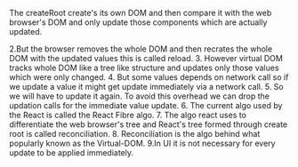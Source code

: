 The createRoot create's its own DOM and then compare it with the web browser's DOM and only update those components which are actually updated.

2.But the browser removes the whole DOM and then recrates the whole DOM with the updated values this is called reload. 
3. However virtual DOM tracks whole DOM like a tree like structure and updates only those values which were only changed.
4. But some values depends on network call so if we update a value it might get update immediately via a network call. 
5. So we will have to update it again. To avoid this overhead we can drop the updation calls for the immediate value update. 
6. The current algo used by the React is called the React Fibre algo. 
7. The algo react uses to differentiate the web browser's tree and React's tree formed through create root is called reconciliation. 8. Reconciliation is the algo behind what popularly known as the Virtual-DOM.
9.In UI it is not necessary for every update to be applied immediately.
